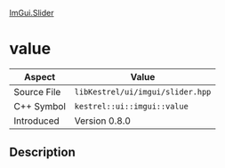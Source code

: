 [ImGui.Slider](index.md)
# value
| Aspect | Value |
| --- | --- |
| Source File | `libKestrel/ui/imgui/slider.hpp` |
| C++ Symbol | `kestrel::ui::imgui::value` |
| Introduced | Version 0.8.0 |
## Description

